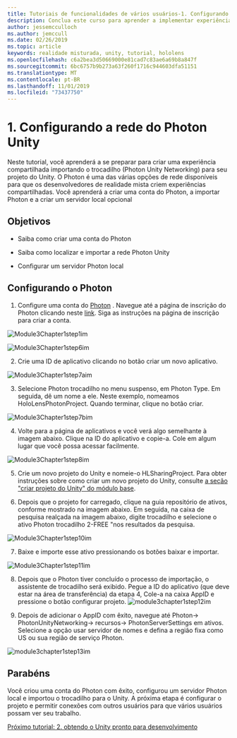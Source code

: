 ```yaml
---
title: Tutoriais de funcionalidades de vários usuários-1. Configurando a rede do Photon Unity
description: Conclua este curso para aprender a implementar experiências compartilhadas de vários usuários em um aplicativo do HoloLens 2.
author: jessemcculloch
ms.author: jemccull
ms.date: 02/26/2019
ms.topic: article
keywords: realidade misturada, unity, tutorial, hololens
ms.openlocfilehash: c6a2bea3d50669000e81cad7c83ae6a69b8a847f
ms.sourcegitcommit: 6bc6757b9b273a63f260f1716c944603dfa51151
ms.translationtype: MT
ms.contentlocale: pt-BR
ms.lasthandoff: 11/01/2019
ms.locfileid: "73437750"
---
```

#  <a name="1-setting-up-photon-unity-networking"></a>1. Configurando a rede do Photon Unity

Neste tutorial, você aprenderá a se preparar para criar uma experiência compartilhada importando o trocadilho (Photon Unity Networking) para seu projeto do Unity. O Photon é uma das várias opções de rede disponíveis para que os desenvolvedores de realidade mista criem experiências compartilhadas. Você aprenderá a criar uma conta do Photon, a importar Photon e a criar um servidor local opcional

## <a name="objectives"></a>Objetivos

* Saiba como criar uma conta do Photon

* Saiba como localizar e importar a rede Photon Unity

* Configurar um servidor Photon local

  

## <a name="setting-up-photon"></a>Configurando o Photon

1. Configure uma conta do [Photon](https://dashboard.photonengine.com//Account/SignUp) . Navegue até a página de inscrição do Photon clicando neste [link](https://dashboard.photonengine.com//Account/SignUp). Siga as instruções na página de inscrição para criar a conta. 
   

![Module3Chapter1step1im](images/module3chapter1step1im.PNG)

![Module3Chapter1step6im](images/module3chapter1step6im.PNG)

2. Crie uma ID de aplicativo clicando no botão criar um novo aplicativo.

![Module3Chapter1step7aim](images/module3chapter1step7aim.PNG)

3. Selecione Photon trocadilho no menu suspenso, em Photon Type. Em seguida, dê um nome a ele. Neste exemplo, nomeamos HoloLensPhotonProject. Quando terminar, clique no botão criar.

![Module3Chapter1step7bim](images/module3chapter1step7bim.PNG)

4. Volte para a página de aplicativos e você verá algo semelhante à imagem abaixo. Clique na ID do aplicativo e copie-a. Cole em algum lugar que você possa acessar facilmente.  

![Module3Chapter1step8im](images/module3chapter1step8im.PNG)

5. Crie um novo projeto do Unity e nomeie-o HLSharingProject. Para obter instruções sobre como criar um novo projeto do Unity, consulte [a seção "criar projeto do Unity" do módulo base](https://docs.microsoft.com//windows/mixed-reality/mrlearning-base-ch1#create-new-unity-project). 

6. Depois que o projeto for carregado, clique na guia repositório de ativos, conforme mostrado na imagem abaixo. Em seguida, na caixa de pesquisa realçada na imagem abaixo, digite trocadilho e selecione o ativo Photon trocadilho 2-FREE "nos resultados da pesquisa. 

![Module3Chapter1step10im](images/module3chapter1step10im.PNG)

7. Baixe e importe esse ativo pressionando os botões baixar e importar.

![Module3Chapter1step11im](images/module3chapter1step11im.PNG)

8. Depois que o Photon tiver concluído o processo de importação, o assistente de trocadilho será exibido. Pegue a ID do aplicativo (que deve estar na área de transferência) da etapa 4, Cole-a na caixa AppID e pressione o botão configurar projeto. 
![module3chapter1step12im](images/module3chapter1step12im.PNG)

9. Depois de adicionar o AppID com êxito, navegue até Photon-> PhotonUnityNetworking-> recursos-> PhotonServerSettings em ativos. Selecione a opção usar servidor de nomes e defina a região fixa como US ou sua região de serviço Photon.

![module3chapter1step13im](images/module3chapter1step13im.PNG)

## <a name="congratulations"></a>Parabéns

Você criou uma conta do Photon com êxito, configurou um servidor Photon local e importou o trocadilho para o Unity. A próxima etapa é configurar o projeto e permitir conexões com outros usuários para que vários usuários possam ver seu trabalho. 

[Próximo tutorial: 2. obtendo o Unity pronto para desenvolvimento](mrlearning-sharing(photon)-ch2.md)

